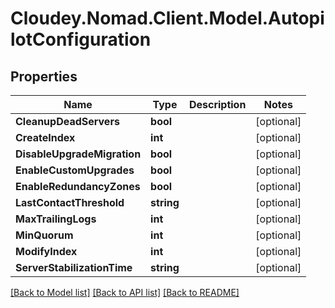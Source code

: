 # Cloudey.Nomad.Client.Model.AutopilotConfiguration

## Properties

Name | Type | Description | Notes
------------ | ------------- | ------------- | -------------
**CleanupDeadServers** | **bool** |  | [optional] 
**CreateIndex** | **int** |  | [optional] 
**DisableUpgradeMigration** | **bool** |  | [optional] 
**EnableCustomUpgrades** | **bool** |  | [optional] 
**EnableRedundancyZones** | **bool** |  | [optional] 
**LastContactThreshold** | **string** |  | [optional] 
**MaxTrailingLogs** | **int** |  | [optional] 
**MinQuorum** | **int** |  | [optional] 
**ModifyIndex** | **int** |  | [optional] 
**ServerStabilizationTime** | **string** |  | [optional] 

[[Back to Model list]](../README.md#documentation-for-models) [[Back to API list]](../README.md#documentation-for-api-endpoints) [[Back to README]](../README.md)

